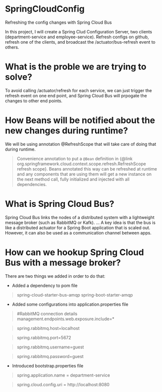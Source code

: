 # SpringCloudConfig
Refreshing the config changes with Spring Cloud Bus

In this project, I will create a Spring Clud Configuration Server, two clients (department-service and employee-service). 
Refresh configs on github, refresh one of the clients, and broadcast the /actuator/bus-refresh event to others. 

# What is the proble we are trying to solve?
To avoid calling /actuator/refresh for each service, we can just trigger the refresh event on one end point, and Spring Cloud Bus will prpogate the changes to other end points.

# How Beans will be notified about the new changes during runtime?
We will be using annotation @RefreshScope that will take care of doing that during runtime.

  >Convenience annotation to put a <code>@Bean</code> definition in
  >{@link org.springframework.cloud.context.scope.refresh.RefreshScope refresh scope}.
  >Beans annotated this way can be refreshed at runtime and any components that are using
  >them will get a new instance on the next method call, fully initialized and injected
  >with all dependencies.

# What is Spring Cloud Bus?
Spring Cloud Bus links the nodes of a distributed system with a lightweight message broker (such as RabbitMQ or Kafk). ... A key idea is that the bus is like a distributed actuator for a Spring Boot application that is scaled out. However, it can also be used as a communication channel between apps.

# How can we hookup Spring Cloud Bus with a message broker?
There are two things we added in order to do that:
  * Added a dependency to pom file
  
  > spring-cloud-starter-bus-amqp
  > spring-boot-starter-amqp
  
  * Added some configurations into application.properties file 
  
   > #RabbitMQ connection details
   > management.endpoints.web.exposure.include=*
   
   > spring.rabbitmq.host=localhost
   
   > spring.rabbitmq.port=5672
   
   > spring.rabbitmq.username=guest
   
   > spring.rabbitmq.password=guest
   

 * Introduced bootstrap.properties file
 
  > spring.application.name = department-service
  
  > spring.cloud.config.uri = http://localhost:8080
